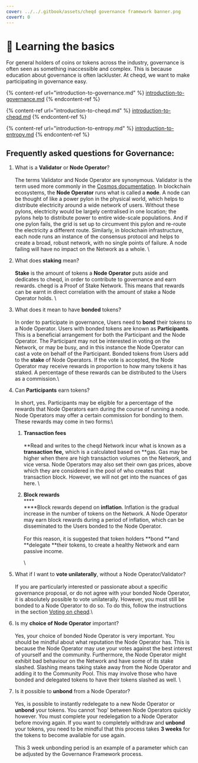 ```yaml
---
cover: ../../.gitbook/assets/cheqd governance framework banner.png
coverY: 0
---
```


# 📖 Learning the basics

For general holders of coins or tokens across the industry, governance is often seen as something inaccessible and complex. This is because education about governance is often lackluster. At cheqd, we want to make participating in governance easy.

{% content-ref url="introduction-to-governance.md" %}
[introduction-to-governance.md](introduction-to-governance.md)
{% endcontent-ref %}

{% content-ref url="introduction-to-cheqd.md" %}
[introduction-to-cheqd.md](introduction-to-cheqd.md)
{% endcontent-ref %}

{% content-ref url="introduction-to-entropy.md" %}
[introduction-to-entropy.md](introduction-to-entropy.md)
{% endcontent-ref %}

## Frequently asked questions for Governance:

1. What is a **Validator** or **Node Operator**?  \
   \
   The terms Validator and Node Operator are synonymous. Validator is the term used more commonly in the [Cosmos documentation](https://docs.cosmos.network). In blockchain ecosystems, the **Node Operator** runs what is called a **node**. A node can be thought of like a power pylon in the physical world, which helps to distribute electricity around a wide network of users. Without these pylons, electricity would be largely centralised in one location; the pylons help to distribute power to entire wide-scale populations. And if one pylon fails, the grid is set up to circumvent this pylon and re-route the electricity a different route. Similarly, in blockchain infrastructure, each node runs an instance of the consensus protocol and helps to create a broad, robust network, with no single points of failure. A node failing will have no impact on the Network as a whole.  \

2. What does **staking** mean?  \
   \
   **Stake** is the amount of tokens a **Node Operator** puts aside and dedicates to cheqd, in order to contribute to governance and earn rewards. cheqd is a Proof of Stake Network. This means that rewards can be earnt in direct correlation with the amount of stake a Node Operator holds.  \

3. What does it mean to have **bonded** tokens?  \
   \
   In order to participate in governance, Users need to **bond** their tokens to a Node Operator. Users with bonded tokens are known as **Participants**. This is a beneficial arrangement for both the Participant and the Node Operator. The Participant may not be interested in voting on the Network, or may be busy, and in this instance the Node Operator can cast a vote on behalf of the Participant. Bonded tokens from Users add to the **stake** of Node Operators. If the vote is accepted, the Node Operator may receive rewards in proportion to how many tokens it has staked. A percentage of these rewards can be distributed to the Users as a commission.\

4. Can **Participants** earn tokens?  \
   \
   In short, yes. Participants may be eligible for a percentage of the rewards that Node Operators earn during the course of running a node. Node Operators may offer a certain commission for bonding to them. These rewards may come in two forms:\

   1. **Transaction fees**  \
      \
      **Read and writes to the cheqd Network incur what is known as a **transaction fee,** which is a calculated based on **gas. Gas may be higher when there are high transaction volumes on the Network, and vice versa. Node Operators may also set their own gas prices, above which they are considered in the pool of who creates that transaction block. However, we will not get into the nuances of gas here.  \

   2.  **Block rewards**\
       ****\
       ****Block rewards depend on **inflation**. Inflation is the gradual increase in the number of tokens on the Network. A Node Operator may earn block rewards during a period of inflation, which can be disseminated to the Users bonded to the Node Operator.\
       \
       For this reason, it is suggested that token holders **bond **and **delegate **their tokens, to create a healthy Network and earn passive income.

       \

5. What if I want to **vote unilaterally**, without a Node Operator/Validator?  \
   \
   If you are particularly interested or passionate about a specific governance proposal, or do not agree with your bonded Node Operator, it is absolutely possible to vote unilaterally. However, you must still be bonded to a Node Operator to do so. To do this, follow the instructions in the section [Voting on cheqd](https://docs.cheqd.io/governance/contributing/voting-on-cheqd).\

6. Is my **choice of Node Operator** important?  \
   \
   Yes, your choice of bonded Node Operator is very important. You should be mindful about what reputation the Node Operator has. This is because the Node Operator may use your votes against the best interest of yourself and the community. Furthermore, the Node Operator might exhibit bad behaviour on the Network and have some of its stake slashed. Slashing means taking stake away from the Node Operator and adding it to the Community Pool. This may involve those who have bonded and delegated tokens to have their tokens slashed as well.  \

7. Is it possible to **unbond** from a Node Operator?  \
   \
   Yes, is possible to instantly redelegate to a new Node Operator or **unbond** your tokens. You cannot 'hop' between Node Operators quickly however. You must complete your redelegation to a Node Operator before moving again. If you want to completely withdraw and **unbond** your tokens, you need to be mindful that this process takes **3 weeks** for the tokens to become available for use again. \
   \
   This 3 week unbonding period is an example of a parameter which can be adjusted by the Governance Framework process. 
